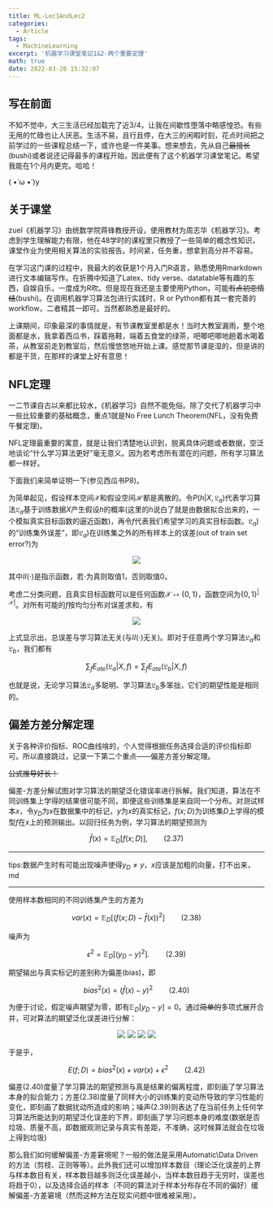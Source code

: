 ```yaml
---
title: ML-Lec1AndLec2
categories:
  - Article
tags:
  - MachineLearning
excerpt: '机器学习课堂笔记1&2-两个重要定理'
math: true
date: 2022-03-26 15:32:07
---
```


<!-- 标题1-#已经被上面使用，故从2级标题开始 -->
## 写在前面

不知不觉中，大三生活已经加载完了近3/4，让我在间歇性堕落中略感惶恐。有些无用的忙碌也让人厌恶。生活不易，且行且停，在大三的闲暇时刻，花点时间把之前学过的一些课程总结一下，或许也是一件美事。想来想去，先从自己<s>最擅长</s>(bushi)或者说还记得最多的课程开始，因此便有了这个机器学习课堂笔记。希望我能在1个月内更完。哈哈！

( •̀ ω •́ )y

## 关于课堂

zuel《机器学习》由统数学院蒋锋教授开设，使用教材为周志华《机器学习》。考虑到学生理解能力有限，他在48学时的课程里只教授了一些简单的概念性知识，课堂作业为使用相关算法的实验报告。时间紧，任务重，想拿到高分并不容易。

在学习这门课的过程中，我最大的收获是1个月入门R语言，熟悉使用Rmarkdown进行文本编辑写作。在折腾中知道了Latex、tidy verse、datatable等有趣的东西，自娱自乐，一度成为R吹。但是现在我还是主要使用Python，可能<s>有点初恋情结</s>(bushi)。在调用机器学习算法包进行实践时，R or Python都有其一套完善的workflow，二者精其一即可。当然都熟悉是最好的。

上课期间，印象最深的事情就是，有节课教室里都是水！当时大教室漏雨，整个地面都是水，我拿着西瓜书，踩着拖鞋，端着五食堂的绿茶，吧唧吧唧地趟着水喝着茶，从教室前走到教室后，然后慢悠悠地开始上课。感觉那节课是湿的，但是讲的都是干货，在那样的课堂上好有意思！

## NFL定理

一二节课自古以来都比较水，《机器学习》自然不能免俗。除了交代了机器学习中一些比较重要的基础概念，重点1就是No Free Lunch Theorem(NFL，没有免费午餐定理)。

NFL定理最重要的寓意，就是让我们清楚地认识到，脱离具体问题或者数据，空泛地谈论“什么学习算法更好”毫无意义。因为若考虑所有潜在的问题，所有学习算法都一样好。

下面我们来简单证明一下(参见西瓜书P8)。

为简单起见，假设样本空间$\mathcal{X}$和假设空间$\mathcal{H}$都是离散的。令$P(h|X,\mathfrak{L}_a)$代表学习算法$\mathfrak{L}_a$基于训练数据$X$产生假设$h$的概率(这里的$h$说白了就是由数据拟合出来的，一个模拟真实目标函数的逼近函数)，再令$f$代表我们希望学习的真实目标函数。$\mathfrak{L}_a)$的“训练集外误差”，即$\mathfrak{L}_a)$在训练集之外的所有样本上的误差(out of train set error?)为

<center>

<img src="/img/ML-Lec1AndLec2/eq1.png"  />

</center>
<!-- 
$$
E_{ote}(\mathfrak{L}_a|X,f) = \sum_h \sum_{x \in \mathcal{X}-X} P(\textit{\textbf{x}}) II(h(\textit{\textbf{x}}) \not = f(\textit{\textbf{x}})) P(h|X,\mathfrak{L}_a),
$$ 
-->

其中$II(\cdot)$是指示函数，若$\cdot$为真则取值1，否则取值0。

考虑二分类问题，且真实目标函数可以是任何函数$\mathcal{X} \mapsto \{0,1\}$，函数空间为$\{0,1\}^{|\mathcal{X}|}$。对所有可能的$f$按均匀分布对误差求和，有

<center>

<img src="/img/ML-Lec1AndLec2/eq2.png"  />

</center>

<!-- 
$$
\begin{align*}
\sum_{f} E_{ote}(\mathfrak{L}_a|X,f) 
&= \sum_h \sum_{x \in \mathcal{X}-X} 
P(\textit{\textbf{x}}) 
II(h(\textit{\textbf{x}}) 
\not = 
f(\textit{\textbf{x}})) 
P(h|X,\mathfrak{L}_a) \\
&= \sum_{x \in \mathcal{X}-X}
P(\textit{\textbf{x}}) 
\sum_h
P(h|X,\mathfrak{L}_a) \sum_f
II(h(\textit{\textbf{x}}) 
\not = 
f(\textit{\textbf{x}}))   \quad (环，可交换次序)\\
&= \sum_{x \in \mathcal{X}-X}
P(\textit{\textbf{x}}) 
\sum_h
P(h|X,\mathfrak{L}_a) 
\frac{1}{2}2^|\mathcal{X}| \\

& \quad (h(\textit{\textbf{x}}) 
\not = 
f(\textit{\textbf{x}}): f有\{0,1\}^{|\mathcal{X}|}也即是2^{|\mathcal{X}|}个，结果不等的一半，也就是\frac{1}{2})\\

&=\frac{1}{2}2^|\mathcal{X}|
\sum_{x \in \mathcal{X}-X}
P(\textit{\textbf{x}}) 
\sum_h
P(h|X,\mathfrak{L}_a) \\

& \quad (\sum_h P(h|X,\mathfrak{L}_a)=1，所有假设概率为1)\\

&=2^{|\mathcal{X}|-1}
\sum_{x \in \mathcal{X}-X}
P(\textit{\textbf{x}}) \cdot 1\\

& \quad (没有出现a，即结果与算法\mathfrak{L}_a无关)\\

\end{align*}
$$  
-->

上式显示出，总误差与学习算法无关(与$II(\cdot)$无关)。即对于任意两个学习算法$\mathfrak{L}_a$和$\mathfrak{L}_b$，我们都有

$$
\sum_{f} E_{ote}(\mathfrak{L}_a|X,f)=
\sum_{f} E_{ote}(\mathfrak{L}_b|X,f)
$$

也就是说，无论学习算法$\mathfrak{L}_a$多聪明、学习算法$\mathfrak{L}_b$多笨拙，它们的期望性能是相同的。

## 偏差方差分解定理

关于各种评价指标、ROC曲线啥的，个人觉得根据任务选择合适的评价指标即可。所以直接跳过，记录一下第二个重点——偏差方差分解定理。

<s>公式推导好长！</s>

偏差-方差分解试图对学习算法的期望泛化错误率进行拆解。我们知道，算法在不同训练集上学得的结果很可能不同，即便这些训练集是来自同一个分布。对测试样本$x$，令$y_D$为$x$在数据集中的标记，$y$为$x$的真实标记，$f(x;D)$为训练集$D$上学得的模型$f$在$x$上的预测输出。以回归任务为例，学习算法的期望预测为

$$
\bar{f}(x) = \mathbb{E}_D[f(x;D)], \qquad (2.37)
$$

****
tips:数据产生时有可能出现噪声使得$y_D \not = y$，$x$应该是加粗的向量，打不出来，md
****

使用样本数相同的不同训练集产生的方差为

$$
var(x) = \mathbb{E}_D[(f(x;D)-\bar{f}(x))^2] \qquad (2.38)
$$

噪声为

$$
\epsilon^2 = \mathbb{E}_D[(y_D-y)^2]. \qquad (2.39)
$$

期望输出与真实标记的差别称为偏差(bias)，即

$$
bias^2(x)=(\bar{f}(x)-y)^2 \qquad (2.40)
$$

为便于讨论，假定噪声期望为零，即有$\mathbb{E}_D[y_D-y]=0$。通过<s>简单的</s>多项式展开合并，可对算法的期望泛化误差进行分解：

<center>

<img src="/img/ML-Lec1AndLec2/eq3.png"  />
<img src="/img/ML-Lec1AndLec2/eq4.png"  />
<img src="/img/ML-Lec1AndLec2/eq5.png"  />
<img src="/img/ML-Lec1AndLec2/eq6.png"  />

</center>

于是乎，

$$
E(f;D) = bias^2(x)+var(x)+\epsilon^2 \qquad (2.42)
$$

偏差(2.40)度量了学习算法的期望预测与真是结果的偏离程度，即刻画了学习算法本身的拟合能力；方差(2.38)度量了同样大小的训练集的变动所导致的学习性能的变化，即刻画了数据扰动所造成的影响；噪声(2.39)则表达了在当前任务上任何学习算法所能达到的期望泛化误差的下界，即刻画了学习问题本身的难度(数据是否垃圾、质量不高，即数据观测记录与真实有差距，不准确，这时候算法就会在垃圾上得到垃圾)

那么我们如何缓解偏差-方差窘境呢？一般的做法是采用Automatic\Data Driven的方法（剪枝、正则等等）。此外我们还可以增加样本数目（理论泛化误差的上界与样本数目有关，样本数目越多则泛化误差越小，当样本数目趋于无穷时，误差也将趋于0），以及选择合适的样本（不同的算法对于样本分布存在不同的偏好）缓解偏差-方差窘境（然而这种方法在现实问题中很难被采用）。